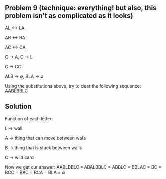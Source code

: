 ## Problem 9 (technique: everything! but also, this problem isn't as complicated as it looks)

  AL <-> LA
  
  AB <-> BA
  
  AC <-> CA
  
  C -> A, C -> L
  
  C -> CC
  
  ALB -> ∅, BLA -> ∅

Using the substitutions above, try to clear the following sequence:
AABLBBLC

## Solution

Function of each letter:

L -> wall

A -> thing that can move between walls

B -> thing that is stuck between walls

C -> wild card

Now we get our answer: AABLBBLC = ABALBBLC = ABBLC = BBLAC = BC = BCC = BAC = BCA = BLA = ∅

